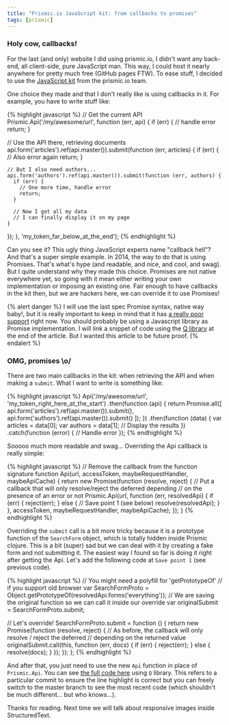 ```yaml
---
title: "Prismic.io JavaScript kit: from callbacks to promises"
tags: [prismic]
---
```


### Holy cow, callbacks!

For the last (and only) website I did using prismic.io, I didn't want any back-end, all client-side, pure JavaScript man. This way, I could host it nearly anywhere for pretty much free (GitHub pages FTW). To ease stuff, I decided to use the [JavaScript kit](https://github.com/prismicio/javascript-kit) from the prismic.io team.

One choice they made and that I don't really like is using callbacks in it. For example, you have to write stuff like:

{% highlight javascript %}
// Get the current API
Prismic.Api('/my/awesome/url', function (err, api) {
  if (err) {
    // handle error
    return;
  }

  // Use the API there, retrieving documents
  api.form('articles').ref(api.master()).submit(function (err, articles) {
    if (err) {
      // Also error again
      return;
    }

    // But I also need authors...
    api.form('authors').ref(api.master()).submit(function (err, authors) {
      if (err) {
        // One more time, handle error
        return;
      }

      // Now I got all my data
      // I can finally display it on my page
    }
  });
}, 'my_token_far_below_at_the_end');
{% endhighlight %}

Can you see it? This ugly thing JavaScript experts name "callback hell"? And that's a super simple example. In 2014, the way to do that is using Promises. That's what's hype (and readable, and nice, and cool, and swag). But I quite understand why they made this choice. Promises are not native everywhere yet, so going with it mean either writing your own implementation or imposing an existing one. Fair enough to have callbacks in the kit then, but we are hackers here, we can override it to use Promises!

{% alert danger %}
  I will use the last spec Promise syntax, native way baby!, but it is really important to keep in mind that it has [a really poor support](http://caniuse.com/#search=promises) right now. You should probably be using a Javascript library as Promise implementation. I will link a snippet of code using the [Q library](http://documentup.com/kriskowal/q/) at the end of the article. But I wanted this article to be future proof.
{% endalert %}

### OMG, promises \o/

There are two main callbacks in the kit: when retrieving the API and when making a `submit`. What I want to write is something like:

{% highlight javascript %}
Api('/my/awesome/url', 'my_token_right_here_at_the_start')
  .then(function (api) {
    return Promise.all([
      api.form('articles').ref(api.master()).submit(),
      api.form('authors').ref(api.master()).submit()
    ]);
  })
  .then(function (data) {
    var articles = data[0];
    var authors = data[1];
    // Display the results
  })
  .catch(function (error) {
    // Handle error
  });
{% endhighlight %}

Sooooo much more readable and swag... Overriding the Api callback is really simple:

{% highlight javascript %}
// Remove the callback from the function signature
function Api(url, accessToken, maybeRequestHandler, maybeApiCache) {
  return new Promise(function (resolve, reject) {
    // Put a callback that will only resolve/reject the deferred depending
    // on the presence of an error or not
    Prismic.Api(url, function (err, resolvedApi) {
      if (err) {
        reject(err);
      } else {
        // Save point 1 (see below)
        resolve(resolvedApi);
      }
    }, accessToken, maybeRequestHandler, maybeApiCache);
  });
}
{% endhighlight %}

Overriding the `submit` call is a bit more tricky because it is a prototype function of the `SearchForm` object, which is totally hidden inside Prismic clojure. This is a bit (super) sad but we can deal with it by creating a fake form and not submitting it. The easiest way I found so far is doing it right after getting the Api. Let's add the following code at `Save point 1` (see previous code).

{% highlight javascript %}
// You might need a polyfill for 'getPrototypeOf'
// if you support old browser
var SearchFormProto = Object.getPrototypeOf(resolvedApi.forms('everything'));
// We are saving the original function so we can call it inside our override
var originalSubmit = SearchFormProto.submit;

// Let's override!
SearchFormProto.submit = function () {
  return new Promise(function (resolve, reject) {
    // As before, the callback will only resolve / reject the deferred
    // depending on the returned value
    originalSubmit.call(this, function (err, docs) {
      if (err) {
        reject(err);
      } else {
        resolve(docs);
      }
    });
  });
};
{% endhighlight %}

And after that, you just need to use the new `Api` function in place of `Prismic.Api`. You can see [the full code here](https://github.com/pauldijou/farewell/blob/9a744565d7/scripts%2Fapi.js#L8-L32) using `Q` library. This refers to a particular commit to ensure the line highlight is correct but you can freely switch to the master branch to see the most recent code (which shouldn't be much different... but who knows...).

Thanks for reading. Next time we will talk about responsive images inside StructuredText.
